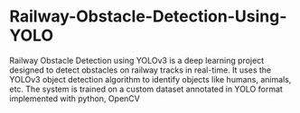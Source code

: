 # Railway-Obstacle-Detection-Using-YOLO
Railway Obstacle Detection using YOLOv3 is a deep learning project designed to detect obstacles on railway tracks in real-time. It uses the YOLOv3 object detection algorithm to identify objects like humans, animals, etc. The system is trained on a custom dataset annotated in YOLO format implemented with python, OpenCV
